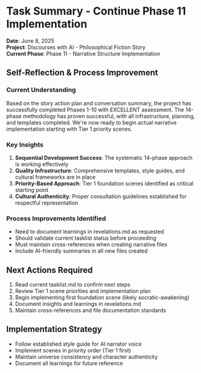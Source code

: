 # Task Summary - Continue Phase 11 Implementation

**Date**: June 8, 2025  
**Project**: Discourses with AI - Philosophical Fiction Story  
**Current Phase**: Phase 11 - Narrative Structure Implementation

## Self-Reflection & Process Improvement

### Current Understanding
Based on the story action plan and conversation summary, the project has successfully completed Phases 1-10 with EXCELLENT assessment. The 14-phase methodology has proven successful, with all infrastructure, planning, and templates completed. We're now ready to begin actual narrative implementation starting with Tier 1 priority scenes.

### Key Insights
1. **Sequential Development Success**: The systematic 14-phase approach is working effectively
2. **Quality Infrastructure**: Comprehensive templates, style guides, and cultural frameworks are in place
3. **Priority-Based Approach**: Tier 1 foundation scenes identified as critical starting point
4. **Cultural Authenticity**: Proper consultation guidelines established for respectful representation

### Process Improvements Identified
- Need to document learnings in revelations.md as requested
- Should validate current tasklist status before proceeding
- Must maintain cross-references when creating narrative files
- Include AI-friendly summaries in all new files created

## Next Actions Required
1. Read current tasklist.md to confirm next steps
2. Review Tier 1 scene priorities and implementation plan
3. Begin implementing first foundation scene (likely socratic-awakening)
4. Document insights and learnings in revelations.md
5. Maintain cross-references and file documentation standards

## Implementation Strategy
- Follow established style guide for AI narrator voice
- Implement scenes in priority order (Tier 1 first)
- Maintain universe consistency and character authenticity
- Document all learnings for future reference
